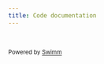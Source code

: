 ```yaml
---
title: Code documentation
---
```

&nbsp;

<SwmMeta version="3.0.0" repo-id="Z2l0aHViJTNBJTNBTG9jYWxBZHZpc29yJTNBJTNBZXNzYWRhbnk=" repo-name="LocalAdvisor"><sup>Powered by [Swimm](https://app.swimm.io/)</sup></SwmMeta>
